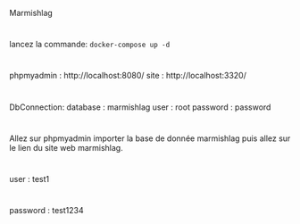 Marmishlag
#
lancez la commande:  ```docker-compose up -d```
#
phpmyadmin : http://localhost:8080/
site : http://localhost:3320/
#
DbConnection:
database : marmishlag
user : root
password : password
#
Allez sur phpmyadmin importer la base de donnée marmishlag puis allez sur le lien du site web marmishlag.
#
user : test1
#
password : test1234
